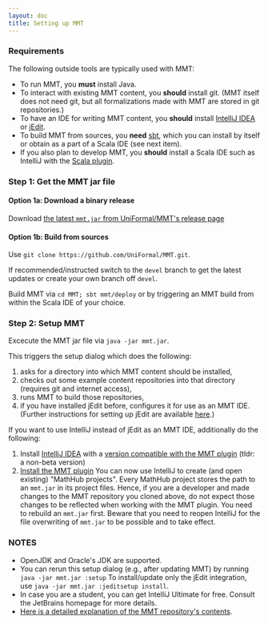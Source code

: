 ```yaml
---
layout: doc
title: Setting up MMT
---
```


### Requirements

The following outside tools are typically used with MMT:

* To run MMT, you **must** install Java.
* To interact with existing MMT content, you **should** install git.
(MMT itself does not need git, but all formalizations made with MMT are stored in git repositories.)
* To have an IDE for writing MMT content, you **should** install [IntelliJ IDEA](https://www.jetbrains.com/idea/) or [jEdit](http://jedit.org/).
* To build MMT from sources, you **need** [sbt](https://www.scala-sbt.org/), which you can install by itself or obtain as a part of a Scala IDE (see next item).
* If you also plan to develop MMT, you **should** install a Scala IDE such as IntelliJ with the [Scala plugin](https://plugins.jetbrains.com/plugin/1347-scala).

### Step 1: Get the MMT jar file

#### Option 1a: Download a binary release

Download [the latest `mmt.jar` from UniFormal/MMT's release page](https://github.com/UniFormal/MMT/releases/latest)

#### Option 1b: Build from sources

Use `git clone https://github.com/UniFormal/MMT.git`.

If recommended/instructed switch to the `devel` branch to get the latest updates or create your own branch off `devel`.

Build MMT via `cd MMT; sbt mmt/deploy` or by triggering an MMT build from within the Scala IDE of your choice.

### Step 2: Setup MMT

Excecute the MMT jar file via `java -jar mmt.jar`.

This triggers the setup dialog which does the following:
1. asks for a directory into which MMT content should be installed,
1. checks out some example content repositories into that directory (requires git and internet access),
1. runs MMT to build those repositories,
1. if you have installed jEdit before, configures it for use as an MMT IDE.
   (Further instructions for setting up jEdit are available [here](jedit).)



If you want to use IntelliJ instead of jEdit as an MMT IDE, additionally do the following:
1. Install [IntelliJ IDEA](https://www.jetbrains.com/idea/) with a [version compatible with the MMT plugin](https://plugins.jetbrains.com/plugin/11450-mmt/versions) (tldr: a non-beta version)
2. [Install the MMT plugin](https://uniformal.github.io/doc/applications/intellij/)
You can now use IntelliJ to create (and open existing) "MathHub projects".
Every MathHub project stores the path to an `mmt.jar` in its project files.
Hence, if you are a developer and made changes to the MMT repository you cloned above, do not expect those changes to be reflected when working with the MMT plugin. You need to rebuild an `mmt.jar` first. Beware that you need to reopen IntelliJ for the file overwriting of `mmt.jar` to be possible and to take effect.


### NOTES

- OpenJDK and Oracle's JDK are supported.
- You can rerun this setup dialog (e.g., after updating MMT) by running `java -jar mmt.jar :setup`
  To install/update only the jEdit integration, use `java -jar mmt.jar :jeditsetup install`.
- In case you are a student, you can get IntelliJ Ultimate for free. Consult the JetBrains homepage for more details.
- [Here is a detailed explanation of the MMT repository's contents](repo).

